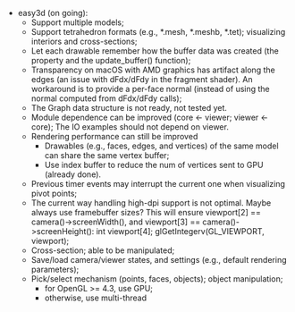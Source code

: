 * easy3d (on going):
    - Support multiple models;
    - Support tetrahedron formats (e.g., *.mesh, *.meshb, *.tet); visualizing interiors and cross-sections;
    - Let each drawable remember how the buffer data was created (the property and the update_buffer() function);
    - Transparency on macOS with AMD graphics has artifact along the edges (an issue with dFdx/dFdy in the fragment shader). 
      An workaround is to provide a per-face normal (instead of using the normal computed from dFdx/dFdy calls);
    - The Graph data structure is not ready, not tested yet.
    - Module dependence can be improved (core <- viewer; viewer <- core);  The IO examples should not depend on viewer.
    - Rendering performance can still be improved
        * Drawables (e.g., faces, edges, and vertices) of the same model can share the same vertex buffer;
        * Use index buffer to reduce the num of vertices sent to GPU (already done).
    - Previous timer events may interrupt the current one when visualizing pivot points;
	- The current way handling high-dpi support is not optimal. Maybe always use framebuffer sizes?
	  This will ensure viewport[2] == camera()->screenWidth(), and viewport[3] == camera()->screenHeight():
	            int viewport[4];
                glGetIntegerv(GL_VIEWPORT, viewport);
	- Cross-section; able to be manipulated;
	- Save/load camera/viewer states, and settings (e.g., default rendering parameters);
	- Pick/select mechanism (points, faces, objects); object manipulation;
	    * for OpenGL >= 4.3, use GPU;
	    * otherwise, use multi-thread